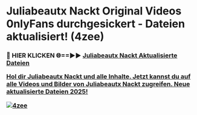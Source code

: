 # Juliabeautx Nackt Original Videos 0nlyFans durchgesickert - Dateien aktualisiert! (4zee)

<h3>🔴 HIER KLICKEN 🌐==►► <a href="https://tinyurl.com/h6vf6nb8" rel="nofollow">Juliabeautx Nackt Aktualisierte Dateien

Hol dir Juliabeautx Nackt und alle Inhalte. Jetzt kannst du auf alle Videos und Bilder von Juliabeautx Nackt zugreifen. Neue aktualisierte Dateien 2025!

[![4zee](https://i.imgur.com/sD4kR3V.gif)](https://tinyurl.com/h6vf6nb8)
